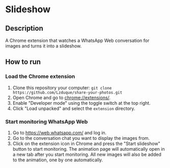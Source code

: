 # Slideshow

## Description

A Chrome extension that watches a WhatsApp Web conversation for images and turns it into a slideshow.

## How to run

### Load the Chrome extension

1. Clone this repository your computer: `git clone https://github.com/Lzduque/share-your-photos.git`
2. Open Chrome and go to [chrome://extensions/](chrome://extensions/).
3. Enable "Developer mode" using the toggle switch at the top right.
4. Click "Load unpacked" and select the `extension` directory.

### Start monitoring WhatsApp Web

1. Go to https://web.whatsapp.com/ and log in.
2. Go to the conversation chat you want to display the images from.
3. Click on the extension icon in Chrome and press the "Start slideshow" button to start monitoring. The animation page will automatically open in a new tab after you start monitoring. All new images will also be added to the animation, one by one automatically.
